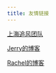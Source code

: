 ```yaml
---
title: 友情链接
---
```


[上海追风团队](http://www.stwc.info/)

[Jerry的博客](https://jerryxiao.cc/)

[Rachel的博客](https://blog.stfw.info/)

